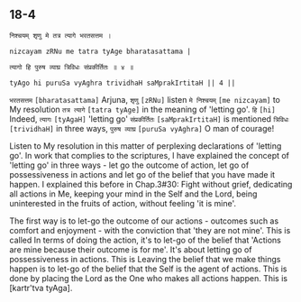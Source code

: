 ## 18-4


```shloka-sa
निश्चयम् शृणु मे तत्र त्यागे भरतसत्तम ।
```
```shloka-sa-hk
nizcayam zRNu me tatra tyAge bharatasattama |
```
```shloka-sa
त्यागो हि पुरुष व्याघ्र त्रिविधः संप्रकीर्तितः ॥ ४ ॥
```
```shloka-sa-hk
tyAgo hi puruSa vyAghra trividhaH saMprakIrtitaH || 4 ||
```

`भरतसत्तम` `[bharatasattama]` Arjuna, `शृणु` `[zRNu]` listen `मे निश्चयम्` `[me nizcayam]` to My resolution `तत्र त्यागे` `[tatra tyAge]` in the meaning of 'letting go'. `हि` `[hi]` Indeed, `त्यागः` `[tyAgaH]` 'letting go' `संप्रकीर्तितः` `[saMprakIrtitaH]` is mentioned `त्रिविधः` `[trividhaH]` in three ways, `पुरुष व्याघ्र` `[puruSa vyAghra]` O man of courage!

Listen to My resolution in this matter of perplexing declarations of 'letting go'. In work that complies to the scriptures, I have explained the concept of 'letting go' in three ways - let go the outcome of action, let go of possessiveness in actions and let go of the belief that you have made it happen. 
I explained this before in Chap.3#30: Fight without grief, dedicating all actions in Me, keeping your mind in the Self and the Lord, being uninterested in the fruits of action, without feeling 'it is mine'. 



The first way is to let-go the outcome of our actions - outcomes such as comfort and enjoyment - with the conviction that 'they are not mine'. This is called 
In terms of doing the action, it's to let-go of the belief that 'Actions are mine because their outcome is for me'. It's about letting go of possessiveness in actions. This is 
Leaving the belief that we make things happen is to let-go of the belief that the Self is the agent of actions. This is done by placing the Lord as the One who makes all actions happen. This is [kartr'tva tyAga].

